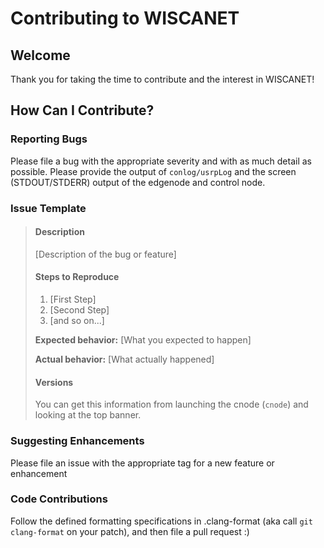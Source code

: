# Contributing to WISCANET

## Welcome
Thank you for taking the time to contribute and the interest in WISCANET!

## How Can I Contribute?

### Reporting Bugs
Please file a bug with the appropriate severity and with as much detail as possible.
Please provide the output of `conlog/usrpLog` and the screen (STDOUT/STDERR) output of the edgenode and control node.

### Issue Template

> #### Description
>
>[Description of the bug or feature]
>
>#### Steps to Reproduce
>
>1. [First Step]
>2. [Second Step]
>3. [and so on...]
>
>**Expected behavior:** [What you expected to happen]
>
>**Actual behavior:** [What actually happened]
>
>#### Versions
>
>You can get this information from launching the cnode (`cnode`) and looking at the top banner.
>

### Suggesting Enhancements
Please file an issue with the appropriate tag for a new feature or enhancement

### Code Contributions
Follow the defined formatting specifications in .clang-format (aka call `git clang-format` on your patch), and then file a pull request :)
